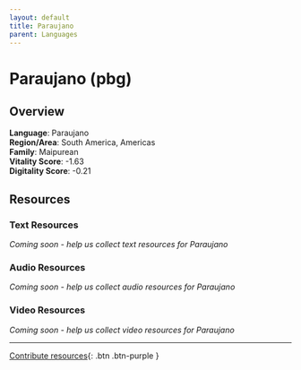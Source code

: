 ```yaml
---
layout: default
title: Paraujano
parent: Languages
---
```


# Paraujano (pbg)

## Overview

**Language**: Paraujano  
**Region/Area**: South America, Americas  
**Family**: Maipurean  
**Vitality Score**: -1.63  
**Digitality Score**: -0.21  

## Resources

### Text Resources
*Coming soon - help us collect text resources for Paraujano*

### Audio Resources
*Coming soon - help us collect audio resources for Paraujano*

### Video Resources
*Coming soon - help us collect video resources for Paraujano*

---

[Contribute resources](https://fairtrain.github.io/){: .btn .btn-purple }
